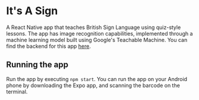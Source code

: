 # It's A Sign

A React Native app that teaches British Sign Language using quiz-style lessons. The app has image recognition capabilities, 
implemented through a machine learning model built using Google's Teachable Machine. 
You can find the backend for this app [here](https://github.com/magarpratik/ItsASign-back-end).

## Running the app

Run the app by executing `npm start`. You can run the app on your Android phone by downloading the Expo app, 
and scanning the barcode on the terminal.

